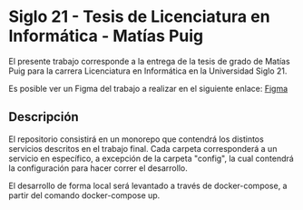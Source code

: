 
# Siglo 21 - Tesis de Licenciatura en Informática - Matías Puig

El presente trabajo corresponde a la entrega de la tesis de grado de Matías Puig para la carrera Licenciatura en Informática en la Universidad Siglo 21.

Es posible ver un Figma del trabajo a realizar en el siguiente enlace: [Figma](https://www.figma.com/file/kaAqCgh5NlFnpYHKhcP9Sq/Tesis-de-Grado---Lic-en-Inform%C3%A1tica?type=design&node-id=0-1&mode=design&t=nOkh3jBWbVJE0CL4-0)

## Descripción

El repositorio consistirá en un monorepo que contendrá los distintos servicios descritos en el trabajo final.
Cada carpeta corresponderá a un servicio en específico, a excepción de la carpeta "config", la cual contendrá la configuración para hacer correr el desarrollo.

El desarrollo de forma local será levantado a través de docker-compose, a partir del comando docker-compose up.

